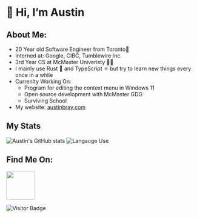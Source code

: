 <h1>👋 Hi, I’m Austin</h1>
<h2>About Me:</h2>
<ul>
	<li>20 Year old Software Engineer from Toronto🍁</li>
	<li>Interned at: Google, CIBC, Tumblewire Inc.</li>
	<li>3rd Year CS at McMaster Univeristy 👨‍💻</li>
	<li>I mainly use Rust 🦀 and TypeScript ⚛️ but try to learn new things every once in a while</li>
	<li>Currenlty Working On:
	<ul>
		<li>Program for editing the context menu in Windows 11</li>
		<li>Open source development with McMaster GDG</li>
		<li>Surviving School</li>
	</ul>
	</li>
	<li>My website: <a href="https://austinbray.com/">austinbray.com</a></li>
</ul>

<h2> My Stats </h2>

![Austin's GitHub stats](https://github-readme-stats.vercel.app/api?username=AustinBray77&show_icons=true&theme=transparent&hide_border=true)
![Langauge Use](https://github-readme-stats.vercel.app/api/top-langs/?username=AustinBray77&theme=transparent&hide_border=true)

<h2>Find Me On:</h2>
<a href="https://www.linkedin.com/in/austin-pj-bray/">
	<img
		src="https://upload.wikimedia.org/wikipedia/commons/thumb/c/ca/LinkedIn_logo_initials.png/640px-LinkedIn_logo_initials.png"
		style="height: 75px; width: auto"
	/>
</a>

![Visitor Badge](https://komarev.com/ghpvc/?username=AustinBray77)
